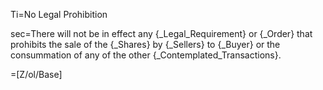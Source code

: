 Ti=No Legal Prohibition

sec=There will not be in effect any {_Legal_Requirement} or {_Order} that prohibits the sale of the {_Shares} by {_Sellers} to {_Buyer} or the consummation of any of the other {_Contemplated_Transactions}.

=[Z/ol/Base]

